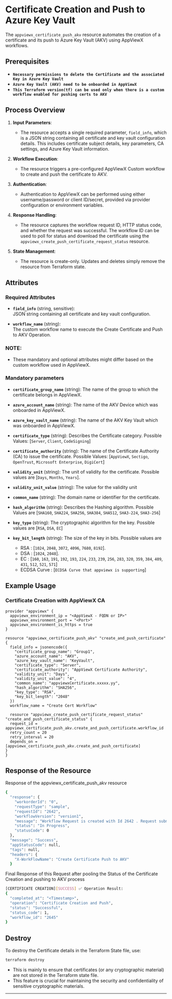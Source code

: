 # Certificate Creation and Push to Azure Key Vault

The `appviewx_certificate_push_akv` resource automates the creation of a certificate and its push to Azure Key Vault (AKV) using AppViewX workflows.

## Prerequisites

- **`Necessary permissions to delete the Certificate and the associated Key in Azure Key Vault`**
- **`Azure Key Vault (AKV) need to be onboarded in AppViewX`**
- **`This Terraform version(tf) can be used only when there is a custom workflow enabled for pushing certs to AKV`**

## Process Overview

1. **Input Parameters**:
   - The resource accepts a single required parameter, `field_info`, which is a JSON string containing all certificate and key vault configuration details. This includes certificate subject details, key parameters, CA settings, and Azure Key Vault information.

2. **Workflow Execution**:
   - The resource triggers a pre-configured AppViewX Custom workflow to create and push the certificate to AKV.

3. **Authentication**:
   - Authentication to AppViewX can be performed using either username/password or client ID/secret, provided via provider configuration or environment variables.

4. **Response Handling**:
   - The resource captures the workflow request ID, HTTP status code, and whether the request was successful. The workflow ID can be used to poll for status and download the certificate using the `appviewx_create_push_certificate_request_status` resource.

5. **State Management**:
   - The resource is create-only. Updates and deletes simply remove the resource from Terraform state.

## Attributes

### Required Attributes

- **`field_info`** (string, sensitive):  
  JSON string containing all certificate and key vault configuration.  

- **`workflow_name`** (string):  
  The custom workflow name to execute the Create Certificate and Push to AKV Operation.

### NOTE:
- These mandatory and optional attributes might differ based on the custom workflow used in AppViewX.

### Mandatory parameters

- **`certificate_group_name`** (string): The name of the group to which the certificate belongs in AppViewX.

- **`azure_account_name`** (string): The name of the AKV Device which was onboarded in AppViewX.

- **`azure_key_vault_name`** (string): The name of the AKV Key Vault which was onboarded in AppViewX.

- **`certificate_type`** (string): Describes the Certificate category. Possible Values: [`Server`, `Client`, `CodeSigning`]

- **`certificate_authority`** (string): The name of the Certificate Authority (CA) to issue the certificate. Possible Values: [`AppViewX`, `Sectigo`, `OpenTrust`, `Microsoft Enterprise`, `DigiCert`]

- **`validity_unit`** (string): The unit of validity for the certificate. Possible values are [`Days`, `Months`, `Years`].

- **`validity_unit_value`** (string): The value for the validity unit

- **`common_name`** (string): The domain name or identifier for the certificate.

- **`hash_algorithm`** (string): Describes the Hashing algorithm. Possible Values are [`SHA160`, `SHA224`, `SHA256`, `SHA384`, `SHA512`, `SHA3-224`, `SHA3-256`]

- **`key_type`** (string): The cryptographic algorithm for the key. Possible values are [`RSA`, `DSA`, `EC`]

- **`key_bit_length`** (string): The size of the key in bits. Possible values are 
  - RSA : [`1024`, `2048`, `3072`, `4096`, `7680`, `8192`].
  - DSA : [`1024`, `2048`].
  - EC : [`160`, `163`, `191`, `192`, `193`, `224`, `233`, `239`, `256`, `283`, `320`, `359`, `384`, `409`, `431`, `512`, `521`, `571`]
  - ECDSA Curve : [`ECDSA Curve that appviewx is supporting`]

## Example Usage

### Certificate Creation with AppViewX CA

```hcl
provider "appviewx" {
  appviewx_environment_ip = "<AppViewX - FQDN or IP>"
  appviewx_environment_port = "<Port>"
  appviewx_environment_is_https = true
}

resource "appviewx_certificate_push_akv" "create_and_push_certificate" {
  field_info = jsonencode({
    "certificate_group_name": "Group1",
    "azure_account_name": "AKV",
    "azure_key_vault_name": "KeyVault",
    "certificate_type": "Server",
    "certificate_authority": "AppViewX Certificate Authority",
    "validity_unit": "Days",
    "validity_unit_value": "4",
    "common_name": "appviewxCertificate.xxxxx.yy",
    "hash_algorithm": "SHA256",
    "key_type": "RSA",
    "key_bit_length": "2048"
  })
  workflow_name = "Create Cert Workflow"

  resource "appviewx_create_push_certificate_request_status" "create_and_push_certificate_status" {
  request_id = appviewx_certificate_push_akv.create_and_push_certificate.workflow_id
  retry_count = 20
  retry_interval = 20
  depends_on = [appviewx_certificate_push_akv.create_and_push_certificate]
}
}
```

## Response of the Resource

Response of the appviewx_certificate_push_akv resource

```bash
{
  "response": {
    "workorderId": "0",
    "requestType": "sample",
    "requestId": "2642",
    "workflowVersion": "version1",
    "message": "Workflow Request is created with Id 2642 . Request submitted to workflow engine for processing workorder.",
    "status": "In Progress",
    "statusCode": 0
  },
  "message": "Success",
  "appStatusCode": null,
  "tags": null,
  "headers": {
    "X-WorkFlowName": "Create Certificate Push to AKV"
  }

```

Final Response of this Request after pooling the Status of the Certificate Creation and pushing to AKV process

```bash
[CERTIFICATE CREATION][SUCCESS] ✅ Operation Result:
{
  "completed_at": "<Timestamp>",
  "operation": "Certificate Creation and Push",
  "status": "Successful",
  "status_code": 1,
  "workflow_id": "2645"
}
```
## Destroy

To destroy the Certificate details in the Terraform State file, use:

```bash
terraform destroy
```

- This is mainly to ensure that certificates (or any cryptographic material) are not stored in the Terraform state file.
- This feature is crucial for maintaining the security and confidentiality of sensitive cryptographic materials.

---